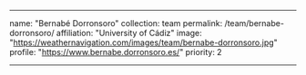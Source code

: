 ---

name: "Bernabé Dorronsoro"
collection: team
permalink: /team/bernabe-dorronsoro/
affiliation: "University of Cádiz"
image: "https://weathernavigation.com/images/team/bernabe-dorronsoro.jpg"
profile: "https://www.bernabe.dorronsoro.es/"
priority: 2

---